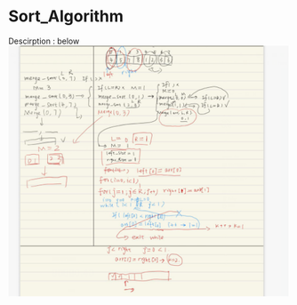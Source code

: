 # Sort_Algorithm
Descirption : below
![Image text](https://raw.githubusercontent.com/Vander-Wall/Sort_Algorithm/master/merge_sort_illustrate.png)
